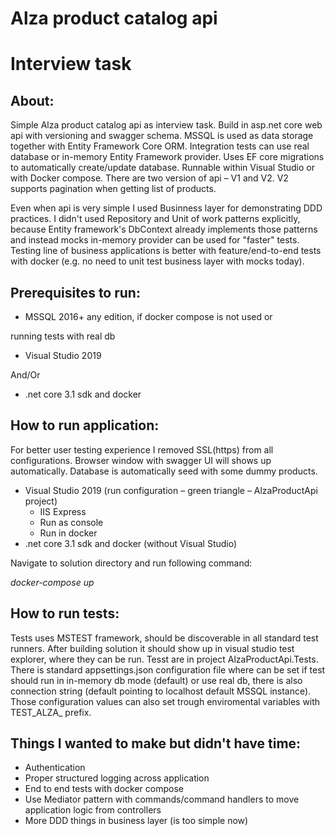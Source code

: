 # Alza product catalog api

# Interview task

## About:

Simple Alza product catalog api as interview task.
 Build in asp.net core web api with versioning and swagger schema.
 MSSQL is used as data storage together with Entity Framework Core ORM.
 Integration tests can use real database or in-memory Entity Framework provider.
 Uses EF core migrations to automatically create/update database.
 Runnable within Visual Studio or with Docker compose.
 There are two version of api – V1 and V2. V2 supports pagination when getting list of products.

Even when api is very simple I used Businness layer for demonstrating DDD practices. I didn&#39;t used Repository and Unit of work patterns explicitly, because Entity framework&#39;s DbContext already implements those patterns and instead mocks in-memory provider can be used for &quot;faster&quot; tests. Testing line of business applications is better with feature/end-to-end tests with docker (e.g. no need to unit test business layer with mocks today).

## Prerequisites to run:

- MSSQL 2016+ any edition, if docker compose is not used or

running tests with real db

- Visual Studio 2019

And/Or

- .net core 3.1 sdk and docker

## How to run application:

For better user testing experience I removed SSL(https) from all configurations.
 Browser window with swagger UI will shows up automatically.
 Database is automatically seed with some dummy products.

- Visual Studio 2019 (run configuration – green triangle – AlzaProductApi project)
  - IIS Express
  - Run as console
  - Run in docker
- .net core 3.1 sdk and docker (without Visual Studio)

Navigate to solution directory and run following command:

_docker-compose up_

## How to run tests:

Tests uses MSTEST framework, should be discoverable in all standard test runners.
 After building solution it should show up in visual studio test explorer, where they can be run.
 Tesst are in project AlzaProductApi.Tests.
 There is standard appsettings.json configuration file where can be set if test should run in in-memory db mode (default) or use real db, there is also connection string (default pointing to localhost default MSSQL instance). Those configuration values can also set trough enviromental variables with TEST\_ALZA\_ prefix.

## Things I wanted to make but didn&#39;t have time:

- Authentication
- Proper structured logging across application
- End to end tests with docker compose
- Use Mediator pattern with commands/command handlers to move application logic from controllers
- More DDD things in business layer (is too simple now)
